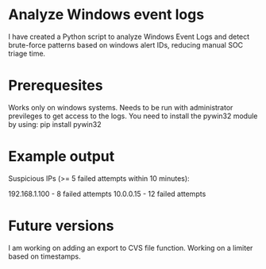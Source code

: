 # Analyze Windows event logs

I have created a Python script to analyze Windows Event Logs and detect brute-force patterns based on windows alert IDs, reducing manual SOC triage time.

# Prerequesites

Works only on windows systems.
Needs to be run with administrator previleges to get access to the logs.
You need to install the pywin32 module by using: pip install pywin32

# Example output

Suspicious IPs (>= 5 failed attempts within 10 minutes):

  192.168.1.100         - 8 failed attempts
  10.0.0.15             - 12 failed attempts

# Future versions
I am working on adding an export to CVS file function.
Working on a limiter based on timestamps.
